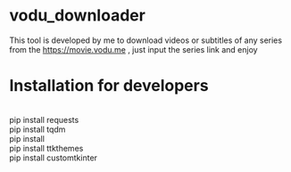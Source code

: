 # vodu_downloader
This tool is developed by me to download videos or subtitles of any series from the https://movie.vodu.me , just input the series link and enjoy
<br>
<img src="" alt="">
<br>
# Installation for developers 
<br>
pip install requests
<br>
pip install tqdm
<br>
pip install 
<br>
pip install ttkthemes
<br>
pip install customtkinter
<br>
